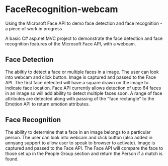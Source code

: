 # FaceRecognition-webcam
Using the Microsoft Face API to demo face detection and face recognition - a piece of work in progress

A basic C# asp.net MVC project to demonstrate the face detection and face recognition features of the Microsoft Face API, with a webcam.

## Face Detection
The abiltiy to detect a face or multiple faces in a image.
The user can look into webcam and click button. Image is captured and passed to the Face API. The first face detected will have a square drawn on the image to indicate face location. Face API currently allows detection of upto 64 faces in an image so will add ability to detect multiple faces soon.
A range of face attributes are detected along with passing of the "face rectangle" to the Emotion API to return emotion attributes.

## Face Recognition
The ability to determine that a face in an image belongs to a particular person.
The user can look into webcam and click button (also added in annyang support to allow user to speak to browser to activate). Image is captured and passed to the Face API. The Face API will compare the face to those set up in the People Group section and return the Person if a match is found.



